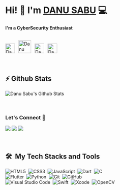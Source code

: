 # Hi! 👋 I'm [DANU SABU](https://linktr.ee/danusabu) 💻
<b>I'm a CyberSecurity Enthusiast</b>
<br>
<br>

<a href="https://www.instagram.com/imdanusabu"><img src="https://cdn.worldvectorlogo.com/logos/instagram-5.svg" title="Instagram" alt= "Danu Sabu Instagram profile" width="30"/></a>
&ensp;<a href="https://www.youtube.com/channel/UC6zSvCi9lnpq0LrspoeioJw"><img src="https://cdn.worldvectorlogo.com/logos/youtube-icon.svg" title="YouTube" alt="Danu Sabu YouTube profile" width="40"/></a>
&ensp;<a href="https://www.linkedin.com/in/danu-sabu-a6420a146/"><img src="https://cdn.worldvectorlogo.com/logos/linkedin-icon-2.svg" title="Linkedin" alt="Danu Sabu Linkedin account" width="30"/></a>
&ensp;<a href="https://github.com/iamdanusabu"><img src="https://cdn.worldvectorlogo.com/logos/github-icon-1.svg" title="GitHub" alt="Danu Sabu GitHub profile" width="30"/></a>
<br>
<br>
<br>
## ⚡ Github Stats

![Danu Sabu's Github Stats](https://github-readme-stats.vercel.app/api?username=iamdanusabu&theme=dark)
<br>
<br>
<br>

### Let's Connect 🔗

[![](https://img.shields.io/badge/linkedin-%230077B5.svg?&style=for-the-badge&logo=linkedin&logoColor=white0e76a8)](https://www.linkedin.com/in/danu-sabu-a6420a146/)
[![](https://img.shields.io/badge/twitter-%230077B5.svg?&style=for-the-badge&logo=twitter&logoColor=white&color=00acee)](https://twitter.com/iamdanusabu) 
[![](https://img.shields.io/badge/instagram-%230077B5.svg?&style=for-the-badge&logo=instagram&logoColor=white&color=8a3ab9)](https://www.instagram.com/imdanusabu/)
<br>
<br>
<br>

 ## 🛠️ &nbsp;My Tech Stacks and Tools

  ![HTML5](https://img.shields.io/badge/html5-%23E34F26.svg?style=for-the-badge&logo=html5&logoColor=white)&nbsp;
  ![CSS3](https://img.shields.io/badge/css3-%231572B6.svg?style=for-the-badge&logo=css3&logoColor=white)&nbsp;
  ![JavaScript](https://img.shields.io/badge/javascript-%23323330.svg?style=for-the-badge&logo=javascript&logoColor=%23F7DF1E)&nbsp;
  ![Dart](https://img.shields.io/badge/dart-%230175C2.svg?style=for-the-badge&logo=dart&logoColor=white)&nbsp; 
    ![C](https://img.shields.io/badge/c-%2300599C.svg?style=for-the-badge&logo=c&logoColor=white)&nbsp;
<br>
  ![Flutter](https://img.shields.io/badge/Flutter-%2302569B.svg?style=for-the-badge&logo=Flutter&logoColor=white)&nbsp;
  ![Python](https://img.shields.io/badge/python-3670A0?style=for-the-badge&logo=python&logoColor=ffdd54)&nbsp;
  ![Git](https://img.shields.io/badge/git-%23F05033.svg?style=for-the-badge&logo=git&logoColor=white)&nbsp;
  ![GitHub](https://img.shields.io/badge/github-%23121011.svg?style=for-the-badge&logo=github&logoColor=white)&nbsp;<br> 
  ![Visual Studio Code](https://img.shields.io/badge/Visual%20Studio%20Code-0078d7.svg?style=for-the-badge&logo=visual-studio-code&logoColor=white)&nbsp;
  ![Swift](https://img.shields.io/badge/swift-F54A2A?style=for-the-badge&logo=swift&logoColor=white)&nbsp;
  ![Xcode](https://img.shields.io/badge/Xcode-007ACC?style=for-the-badge&logo=Xcode&logoColor=white)&nbsp;
  ![OpenCV](https://img.shields.io/badge/opencv-%23white.svg?style=for-the-badge&logo=opencv&logoColor=white)

</div>


<!---
danusab/danusab is a ✨ special ✨ repository because its `README.md` (this file) appears on your GitHub profile.
You can click the Preview link to take a look at your changes.
--->
